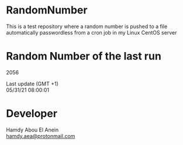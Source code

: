 # RandomNumber    
This is a test repository where a random number is pushed to a file automatically passwordless from a cron job in my Linux CentOS server    
# Random Number of the last run   
2056
      
Last update (GMT +1)    
05/31/21 08:00:01
# Developer    
Hamdy Abou El Anein   
hamdy.aea@protonmail.com
